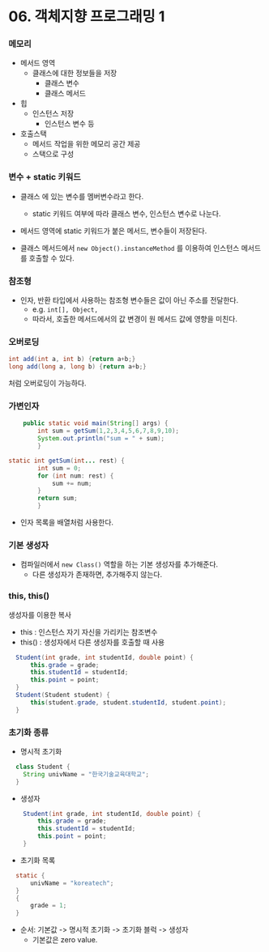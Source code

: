 # 06. 객체지향 프로그래밍 1 

### 메모리

- 메서드 영역
  - 클래스에 대한 정보들을 저장
    - 클래스 변수
    - 클래스 메서드
- 힙
  - 인스턴스 저장
    - 인스턴스 변수 등
- 호출스택
  - 메서드 작업을 위한 메모리 공간 제공
  - 스택으로 구성

### 변수 + static 키워드
- 클래스 에 있는 변수를 멤버변수라고 한다.
  - static 키워드 여부에 따라 클래스 변수, 인스턴스 변수로 나눈다.
- 메서드 영역에 static 키워드가 붙은 메서드, 변수들이 저장된다.

- 클래스 메서드에서 `new Object().instanceMethod` 를 이용하여 인스턴스 메서드를 호출할 수 있다.
### 참조형 
- 인자, 반환 타입에서 사용하는 참조형 변수들은 값이 아닌 주소를 전달한다.
  - e.g. `int[], Object, `
  - 따라서, 호출한 메서드에서의 값 변경이 원 메서드 값에 영향을 미친다.


### 오버로딩
```java
int add(int a, int b) {return a+b;}
long add(long a, long b) {return a+b;}
```
처럼 오버로딩이 가능하다.

### 가변인자
```java
    public static void main(String[] args) {
        int sum = getSum(1,2,3,4,5,6,7,8,9,10);
        System.out.println("sum = " + sum);
        }

static int getSum(int... rest) {
        int sum = 0;
        for (int num: rest) {
            sum += num;
        }
        return sum;
        }
```
- 인자 목록을 배열처럼 사용한다.

### 기본 생성자
- 컴파일러에서 `new Class()` 역할을 하는 기본 생성자를 추가해준다.
  - 다른 생성자가 존재하면, 추가해주지 않는다.

### this, this()
생성자를 이용한 복사

- this : 인스턴스 자기 자신을 가리키는 참조변수
- this() : 생성자에서 다른 생성자를 호출할 때 사용

```java
  Student(int grade, int studentId, double point) {
      this.grade = grade;
      this.studentId = studentId;
      this.point = point;
  }
  Student(Student student) {
      this(student.grade, student.studentId, student.point);
  }
```

### 초기화 종류
- 명시적 초기화
```java
  class Student {
    String univName = "한국기술교육대학교";
  }
```
- 생성자
  
```java
    Student(int grade, int studentId, double point) {
        this.grade = grade;
        this.studentId = studentId;
        this.point = point;
    }
```
- 초기화 목록
```java
  static {
      univName = "koreatech";
  }
  {
      grade = 1;
  }
```


- 순서: 기본값 -> 명시적 초기화 -> 초기화 블럭 -> 생성자
  - 기본값은 zero value.